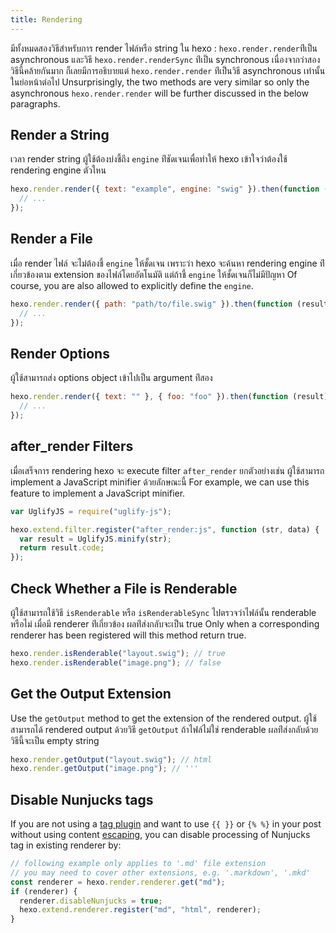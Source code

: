 ```yaml
---
title: Rendering
---
```


มีทั้งหมดสองวิธีสำหรับการ render ไฟล์หรือ string ใน hexo : `hexo.render.render`ท่ีเป็น asynchronous และวิธี `hexo.render.renderSync` ท่ีเป็น synchronous เนื่องจากว่าสองวิธีนี้คล้ายกันมาก ก็เลยมีการอธิบายแต่ `hexo.render.render` ท่ีเป็นวิธี asynchronous เท่านั้นในย่อหน้าต่อไป Unsurprisingly, the two methods are very similar so only the asynchronous `hexo.render.render` will be further discussed in the below paragraphs.

## Render a String

เวลา render string ผู้ใช้ต้องบ่งชี้ถึง `engine` ท่ีชัดเจนเพื่อทำให้ hexo เข้าใจว่าต้องใช้ rendering engine ตัวใหน

```js
hexo.render.render({ text: "example", engine: "swig" }).then(function (result) {
  // ...
});
```

## Render a File

เมื่อ render ไฟล์ จะไม่ต้องชี้ `engine` ให้ชั้ดเจน เพราะว่า hexo จะค้นหา rendering engine ท่ีเกี่ยวข้องตาม extension ของไฟล์โดยอัตโนมัติ แต่ถ้าชี้ `engine` ให้ชั้ดเจนก็ไม่มีปัญหา Of course, you are also allowed to explicitly define the `engine`.

```js
hexo.render.render({ path: "path/to/file.swig" }).then(function (result) {
  // ...
});
```

## Render Options

ผู้ใช้สามารถส่ง options object เข้าไปเป็น argument ท่ีสอง

```js
hexo.render.render({ text: "" }, { foo: "foo" }).then(function (result) {
  // ...
});
```

## after_render Filters

เมื่อเสร็จการ rendering hexo จะ execute filter `after_render` ยกตัวอย่างเช่น ผู้ใช้สามารถ implement a JavaScript minifier ด้วยลักษณะนี้ For example, we can use this feature to implement a JavaScript minifier.

```js
var UglifyJS = require("uglify-js");

hexo.extend.filter.register("after_render:js", function (str, data) {
  var result = UglifyJS.minify(str);
  return result.code;
});
```

## Check Whether a File is Renderable

ผู้ใช้สามารถใช้วิธี `isRenderable` หรือ `isRenderableSync` ไปตรวจว่าไฟล์นั้น renderable หรือไม่ เมื่อมี renderer ท่ีเกี่ยวข้อง ผลท่ีส่งกลับจะเป็น true Only when a corresponding renderer has been registered will this method return true.

```js
hexo.render.isRenderable("layout.swig"); // true
hexo.render.isRenderable("image.png"); // false
```

## Get the Output Extension

Use the `getOutput` method to get the extension of the rendered output. ผู้ใช้สามารถได้ rendered output ด้วยวิธี `getOutput` ถ้าไฟล์ไม่ใช่ renderable ผลท่ีส่งกลับด้วยวิธีนี้จะเป็น empty string

```js
hexo.render.getOutput("layout.swig"); // html
hexo.render.getOutput("image.png"); // '''
```

## Disable Nunjucks tags

If you are not using a [tag plugin](/docs/tag-plugins) and want to use `{{ }}` or `{% %}` in your post without using content [escaping](/docs/troubleshooting#Escape-Contents), you can disable processing of Nunjucks tag in existing renderer by:

```js
// following example only applies to '.md' file extension
// you may need to cover other extensions, e.g. '.markdown', '.mkd'
const renderer = hexo.render.renderer.get("md");
if (renderer) {
  renderer.disableNunjucks = true;
  hexo.extend.renderer.register("md", "html", renderer);
}
```
